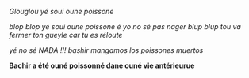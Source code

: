 *Glouglou yé soui oune poissone*

*blop blop yé soui oune poissone é yo no sé pas nager*
*blup blup tou va fermer ton gueyle car tu es réloute*

*yé no sé NADA !!!*
*bashir mangamos los poissones muertos*

**Bachir a été ouné poissonné dane ouné vie antérieurue**
